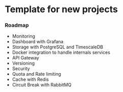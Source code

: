 # Template for new projects

### Roadmap

 - Monitoring
  - Dashboard with Grafana
  - Storage with PostgreSQL and TimescaleDB
 - Docker integration to handle internals services
 - API Gateway
  - Versioning
  - Security
  - Quota and Rate limiting
 - Cache with Redis
 - Circuit Break with RabbitMQ
